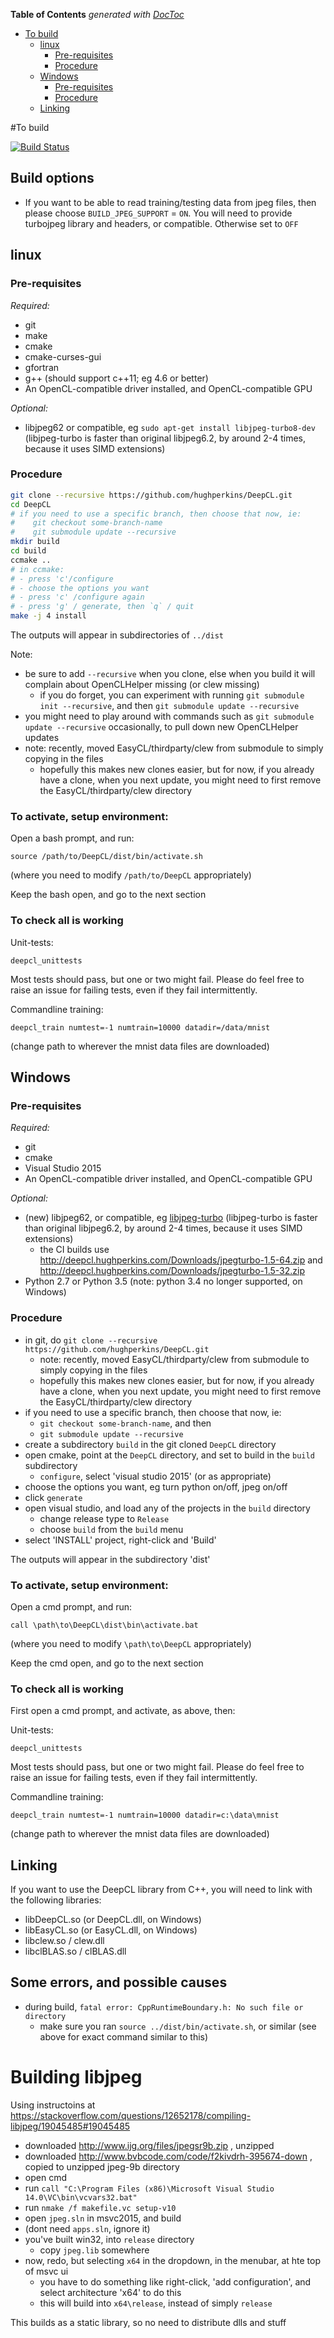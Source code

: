 <!-- START doctoc generated TOC please keep comment here to allow auto update -->
<!-- DON'T EDIT THIS SECTION, INSTEAD RE-RUN doctoc TO UPDATE -->
**Table of Contents**  *generated with [DocToc](https://github.com/thlorenz/doctoc)*

- [To build](#to-build)
  - [linux](#linux)
    - [Pre-requisites](#pre-requisites)
    - [Procedure](#procedure)
  - [Windows](#windows)
    - [Pre-requisites](#pre-requisites-1)
    - [Procedure](#procedure-1)
  - [Linking](#linking)

<!-- END doctoc generated TOC please keep comment here to allow auto update -->

#To build

[![Build Status](https://travis-ci.org/hughperkins/DeepCL.svg?branch=master)](https://travis-ci.org/hughperkins/DeepCL)

## Build options

* If you want to be able to read training/testing data from jpeg files, then please choose `BUILD_JPEG_SUPPORT` = `ON`. You will need to provide turbojpeg library and headers, or compatible.  Otherwise set to `OFF`

## linux

### Pre-requisites

*Required:*
- git
- make 
- cmake
- cmake-curses-gui
- gfortran
- g++ (should support c++11; eg 4.6 or better)
- An OpenCL-compatible driver installed, and OpenCL-compatible GPU

*Optional:*
- libjpeg62 or compatible, eg `sudo apt-get install libjpeg-turbo8-dev` (libjpeg-turbo is faster than original libjpeg6.2, by around 2-4 times, because it uses SIMD extensions)

### Procedure

```bash
git clone --recursive https://github.com/hughperkins/DeepCL.git
cd DeepCL
# if you need to use a specific branch, then choose that now, ie:
#    git checkout some-branch-name
#    git submodule update --recursive
mkdir build
cd build
ccmake ..
# in ccmake:
# - press 'c'/configure
# - choose the options you want
# - press 'c' /configure again
# - press 'g' / generate, then `q` / quit
make -j 4 install
```

The outputs will appear in subdirectories of `../dist`

Note:
* be sure to add `--recursive` when you clone, else when you build it will complain about OpenCLHelper missing (or clew missing)
  * if you do forget, you can experiment with running `git submodule init --recursive`, and then `git submodule update --recursive`
* you might need to play around with commands such as `git submodule update --recursive` occasionally, to pull down new OpenCLHelper updates
* note: recently, moved EasyCL/thirdparty/clew from submodule to simply copying in the files
   * hopefully this makes new clones easier, but for now, if you already have a clone, when you next update, you might need to first remove the EasyCL/thirdparty/clew directory

### To activate, setup environment:

Open a bash prompt, and run:
```
source /path/to/DeepCL/dist/bin/activate.sh
```
(where you need to modify `/path/to/DeepCL` appropriately)

Keep the bash open, and go to the next section

### To check all is working

Unit-tests:
```
deepcl_unittests
```
Most tests should pass, but one or two might fail.  Please do feel free to raise an issue for failing tests, even if they fail intermittently.

Commandline training:
```
deepcl_train numtest=-1 numtrain=10000 datadir=/data/mnist
```
(change path to wherever the mnist data files are downloaded)

## Windows

### Pre-requisites

*Required:*
- git
- cmake
- Visual Studio 2015
- An OpenCL-compatible driver installed, and OpenCL-compatible GPU

*Optional:*
- (new) libjpeg62, or compatible, eg [libjpeg-turbo](http://www.libjpeg-turbo.org/Documentation/OfficialBinaries)  (libjpeg-turbo is faster than original libjpeg6.2, by around 2-4 times, because it uses SIMD extensions)
  - the CI builds use http://deepcl.hughperkins.com/Downloads/jpegturbo-1.5-64.zip and http://deepcl.hughperkins.com/Downloads/jpegturbo-1.5-32.zip
- Python 2.7 or Python 3.5 (note: python 3.4 no longer supported, on Windows)

### Procedure

- in git, do `git clone --recursive https://github.com/hughperkins/DeepCL.git`
  - note: recently, moved EasyCL/thirdparty/clew from submodule to simply copying in the files
  - hopefully this makes new clones easier, but for now, if you already have a clone, when you next update, you might need to first remove the EasyCL/thirdparty/clew directory
- if you need to use a specific branch, then choose that now, ie:
  - `git checkout some-branch-name`, and then
  - `git submodule update --recursive`
- create a subdirectory `build` in the git cloned `DeepCL` directory
- open cmake, point at the `DeepCL` directory, and set to build in the `build` subdirectory
  - `configure`, select 'visual studio 2015' (or as appropriate)
- choose the options you want, eg turn python on/off, jpeg on/off
- click `generate`
- open visual studio, and load any of the projects in the `build` directory
  - change release type to `Release`
  - choose `build` from the `build` menu
- select 'INSTALL' project, right-click and 'Build'

The outputs will appear in the subdirectory 'dist'

### To activate, setup environment:

Open a cmd prompt, and run:
```
call \path\to\DeepCL\dist\bin\activate.bat
```
(where you need to modify `\path\to\DeepCL` appropriately)

Keep the cmd open, and go to the next section

### To check all is working

First open a cmd prompt, and activate, as above, then:

Unit-tests:
```
deepcl_unittests
```
Most tests should pass, but one or two might fail.  Please do feel free to raise an issue for failing tests, even if they fail intermittently.

Commandline training:
```
deepcl_train numtest=-1 numtrain=10000 datadir=c:\data\mnist
```
(change path to wherever the mnist data files are downloaded)

## Linking

If you want to use the DeepCL library from C++, you will need to link with the following libraries:
- libDeepCL.so (or DeepCL.dll, on Windows)
- libEasyCL.so (or EasyCL.dll, on Windows)
- libclew.so / clew.dll
- libclBLAS.so / clBLAS.dll

## Some errors, and possible causes

- during build, `fatal error: CppRuntimeBoundary.h: No such file or directory`
  - make sure you ran `source ../dist/bin/activate.sh`, or similar (see above for exact command similar to this)

# Building libjpeg

Using instructoins at https://stackoverflow.com/questions/12652178/compiling-libjpeg/19045485#19045485
- downloaded http://www.ijg.org/files/jpegsr9b.zip , unzipped
- downloaded http://www.bvbcode.com/code/f2kivdrh-395674-down , copied to unzipped jpeg-9b directory
- open cmd
- run `call "C:\Program Files (x86)\Microsoft Visual Studio 14.0\VC\bin\vcvars32.bat"`
- run `nmake /f makefile.vc setup-v10`
- open `jpeg.sln` in msvc2015, and build
- (dont need `apps.sln`, ignore it)
- you've built win32, into `release` directory
  - copy `jpeg.lib` somewhere
- now, redo, but selecting `x64` in the dropdown, in the menubar, at hte top of msvc ui
  - you have to do something like right-click, 'add configuration', and select architecture 'x64' to do this
  - this will build into `x64\release`, instead of simply `release`

This builds as a static library, so no need to distribute dlls and stuff
